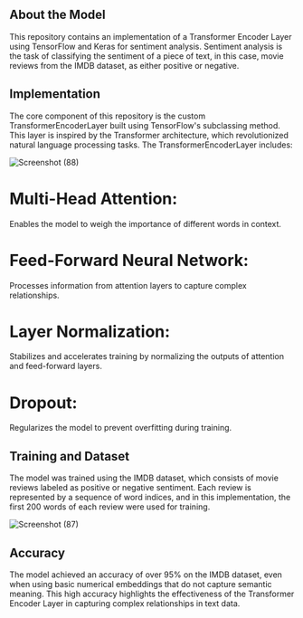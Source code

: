 ## About the Model
This repository contains an implementation of a Transformer Encoder Layer using TensorFlow and Keras for sentiment analysis. Sentiment analysis is the task of classifying the sentiment of a piece of text, in this case, movie reviews from the IMDB dataset, as either positive or negative.

## Implementation
The core component of this repository is the custom TransformerEncoderLayer built using TensorFlow's subclassing method. This layer is inspired by the Transformer architecture, which revolutionized natural language processing tasks. The TransformerEncoderLayer includes:

![Screenshot (88)](https://github.com/NishantkSingh0/Custom-Transformer-model-for-Sentimenting-movie-review/assets/166206623/698a82ee-2bce-4868-b35c-8c7645e10d27)


# Multi-Head Attention: 
Enables the model to weigh the importance of different words in context.
# Feed-Forward Neural Network: 
Processes information from attention layers to capture complex relationships.
# Layer Normalization: 
Stabilizes and accelerates training by normalizing the outputs of attention and feed-forward layers.
# Dropout:
Regularizes the model to prevent overfitting during training.

## Training and Dataset
The model was trained using the IMDB dataset, which consists of movie reviews labeled as positive or negative sentiment. Each review is represented by a sequence of word indices, and in this implementation, the first 200 words of each review were used for training.

![Screenshot (87)](https://github.com/NishantkSingh0/Custom-Transformer-model-for-Sentimenting-movie-review/assets/166206623/f75ff0cf-e534-48bd-b3c0-1648269725f2)


## Accuracy
The model achieved an accuracy of over 95% on the IMDB dataset, even when using basic numerical embeddings that do not capture semantic meaning. This high accuracy highlights the effectiveness of the Transformer Encoder Layer in capturing complex relationships in text data.
